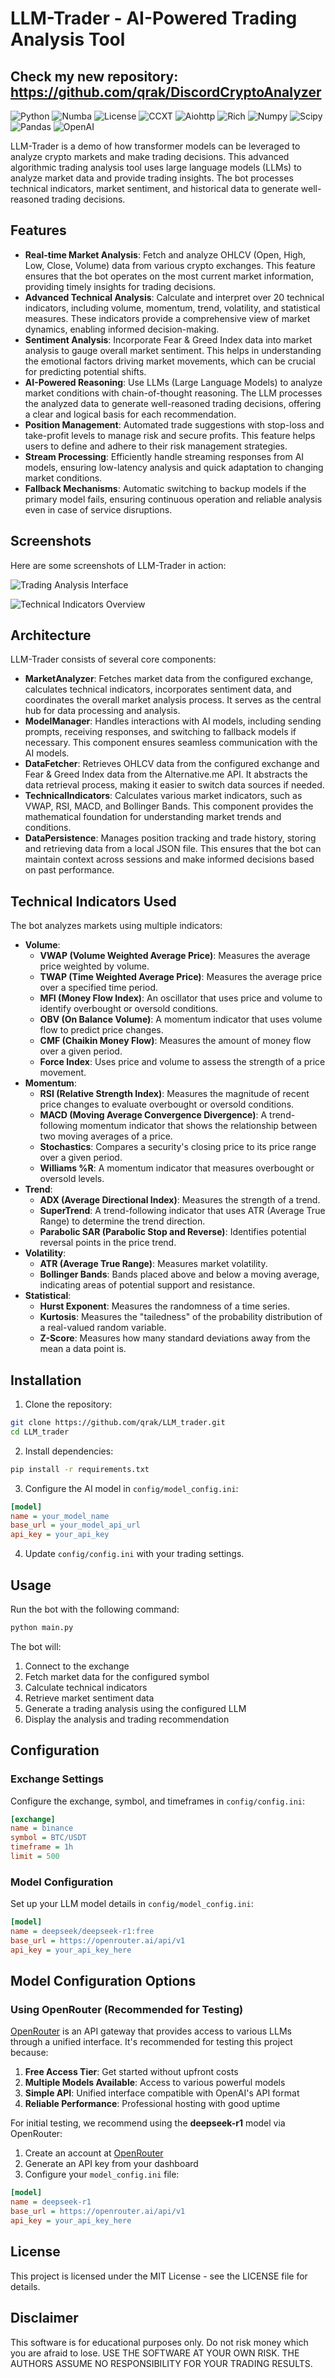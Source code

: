 # LLM-Trader - AI-Powered Trading Analysis Tool
## Check my new repository: https://github.com/qrak/DiscordCryptoAnalyzer

![Python](https://img.shields.io/badge/python-3.13+-blue.svg)
![Numba](https://img.shields.io/badge/numba-0.61.0-blue.svg)
![License](https://img.shields.io/badge/license-MIT-green.svg)
![CCXT](https://img.shields.io/badge/ccxt-4.4.52-blue.svg)
![Aiohttp](https://img.shields.io/badge/aiohttp-3.10.11-blue.svg)
![Rich](https://img.shields.io/badge/rich-13.9.4-blue.svg)
![Numpy](https://img.shields.io/badge/numpy-2.1.3-blue.svg)
![Scipy](https://img.shields.io/badge/scipy-1.15.1-blue.svg)
![Pandas](https://img.shields.io/badge/pandas-2.2.3-blue.svg)
![OpenAI](https://img.shields.io/badge/openai-1.61.0-blue.svg)

LLM-Trader is a demo of how transformer models can be leveraged to analyze crypto markets and make trading decisions. This advanced algorithmic trading analysis tool uses large language models (LLMs) to analyze market data and provide trading insights. The bot processes technical indicators, market sentiment, and historical data to generate well-reasoned trading decisions.

## Features

- **Real-time Market Analysis**: Fetch and analyze OHLCV (Open, High, Low, Close, Volume) data from various crypto exchanges. This feature ensures that the bot operates on the most current market information, providing timely insights for trading decisions.
- **Advanced Technical Analysis**: Calculate and interpret over 20 technical indicators, including volume, momentum, trend, volatility, and statistical measures. These indicators provide a comprehensive view of market dynamics, enabling informed decision-making.
- **Sentiment Analysis**: Incorporate Fear & Greed Index data into market analysis to gauge overall market sentiment. This helps in understanding the emotional factors driving market movements, which can be crucial for predicting potential shifts.
- **AI-Powered Reasoning**: Use LLMs (Large Language Models) to analyze market conditions with chain-of-thought reasoning. The LLM processes the analyzed data to generate well-reasoned trading decisions, offering a clear and logical basis for each recommendation.
- **Position Management**: Automated trade suggestions with stop-loss and take-profit levels to manage risk and secure profits. This feature helps users to define and adhere to their risk management strategies.
- **Stream Processing**: Efficiently handle streaming responses from AI models, ensuring low-latency analysis and quick adaptation to changing market conditions.
- **Fallback Mechanisms**: Automatic switching to backup models if the primary model fails, ensuring continuous operation and reliable analysis even in case of service disruptions.

## Screenshots

Here are some screenshots of LLM-Trader in action:

![Trading Analysis Interface](img/1.png)

![Technical Indicators Overview](img/2.png)

## Architecture

LLM-Trader consists of several core components:

- **MarketAnalyzer**: Fetches market data from the configured exchange, calculates technical indicators, incorporates sentiment data, and coordinates the overall market analysis process. It serves as the central hub for data processing and analysis.
- **ModelManager**: Handles interactions with AI models, including sending prompts, receiving responses, and switching to fallback models if necessary. This component ensures seamless communication with the AI models.
- **DataFetcher**: Retrieves OHLCV data from the configured exchange and Fear & Greed Index data from the Alternative.me API. It abstracts the data retrieval process, making it easier to switch data sources if needed.
- **TechnicalIndicators**: Calculates various market indicators, such as VWAP, RSI, MACD, and Bollinger Bands. This component provides the mathematical foundation for understanding market trends and conditions.
- **DataPersistence**: Manages position tracking and trade history, storing and retrieving data from a local JSON file. This ensures that the bot can maintain context across sessions and make informed decisions based on past performance.

## Technical Indicators Used

The bot analyzes markets using multiple indicators:

- **Volume**:
    - **VWAP (Volume Weighted Average Price)**: Measures the average price weighted by volume.
    - **TWAP (Time Weighted Average Price)**: Measures the average price over a specified time period.
    - **MFI (Money Flow Index)**: An oscillator that uses price and volume to identify overbought or oversold conditions.
    - **OBV (On Balance Volume)**: A momentum indicator that uses volume flow to predict price changes.
    - **CMF (Chaikin Money Flow)**: Measures the amount of money flow over a given period.
    - **Force Index**: Uses price and volume to assess the strength of a price movement.
- **Momentum**:
    - **RSI (Relative Strength Index)**: Measures the magnitude of recent price changes to evaluate overbought or oversold conditions.
    - **MACD (Moving Average Convergence Divergence)**: A trend-following momentum indicator that shows the relationship between two moving averages of a price.
    - **Stochastics**: Compares a security's closing price to its price range over a given period.
    - **Williams %R**: A momentum indicator that measures overbought or oversold levels.
- **Trend**:
    - **ADX (Average Directional Index)**: Measures the strength of a trend.
    - **SuperTrend**: A trend-following indicator that uses ATR (Average True Range) to determine the trend direction.
    - **Parabolic SAR (Parabolic Stop and Reverse)**: Identifies potential reversal points in the price trend.
- **Volatility**:
    - **ATR (Average True Range)**: Measures market volatility.
    - **Bollinger Bands**: Bands placed above and below a moving average, indicating areas of potential support and resistance.
- **Statistical**:
    - **Hurst Exponent**: Measures the randomness of a time series.
    - **Kurtosis**: Measures the "tailedness" of the probability distribution of a real-valued random variable.
    - **Z-Score**: Measures how many standard deviations away from the mean a data point is.

## Installation

1. Clone the repository:
```bash
git clone https://github.com/qrak/LLM_trader.git
cd LLM_trader
```

2. Install dependencies:
```bash
pip install -r requirements.txt
```

3. Configure the AI model in `config/model_config.ini`:
```ini
[model]
name = your_model_name
base_url = your_model_api_url
api_key = your_api_key
```

4. Update `config/config.ini` with your trading settings.

## Usage

Run the bot with the following command:

```bash
python main.py
```

The bot will:
1. Connect to the exchange
2. Fetch market data for the configured symbol
3. Calculate technical indicators
4. Retrieve market sentiment data
5. Generate a trading analysis using the configured LLM
6. Display the analysis and trading recommendation

## Configuration

### Exchange Settings
Configure the exchange, symbol, and timeframes in `config/config.ini`:

```ini
[exchange]
name = binance
symbol = BTC/USDT
timeframe = 1h
limit = 500
```

### Model Configuration
Set up your LLM model details in `config/model_config.ini`:

```ini
[model]
name = deepseek/deepseek-r1:free
base_url = https://openrouter.ai/api/v1
api_key = your_api_key_here
```

## Model Configuration Options

### Using OpenRouter (Recommended for Testing)

[OpenRouter](https://openrouter.ai/) is an API gateway that provides access to various LLMs through a unified interface. It's recommended for testing this project because:

1. **Free Access Tier**: Get started without upfront costs
2. **Multiple Models Available**: Access to various powerful models
3. **Simple API**: Unified interface compatible with OpenAI's API format
4. **Reliable Performance**: Professional hosting with good uptime

For initial testing, we recommend using the **deepseek-r1** model via OpenRouter:

1. Create an account at [OpenRouter](https://openrouter.ai/)
2. Generate an API key from your dashboard
3. Configure your `model_config.ini` file:
```ini
[model]
name = deepseek-r1
base_url = https://openrouter.ai/api/v1
api_key = your_api_key_here
```

## License

This project is licensed under the MIT License - see the LICENSE file for details.

## Disclaimer

This software is for educational purposes only. Do not risk money which you are afraid to lose. USE THE SOFTWARE AT YOUR OWN RISK. THE AUTHORS ASSUME NO RESPONSIBILITY FOR YOUR TRADING RESULTS.
